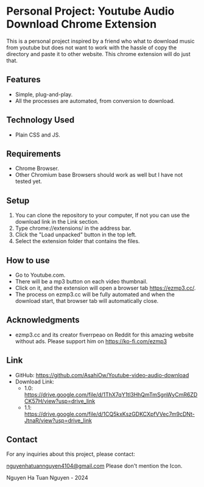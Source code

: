 # Personal Project: Youtube Audio Download Chrome Extension

This is a personal project inspired by a friend who what to download music from youtube but does not want to work with the hassle of copy the directory and paste it to other website. This chrome extension will do just that.

## Features

- Simple, plug-and-play.
- All the processes are automated, from conversion to download.

## Technology Used

- Plain CSS and JS.

## Requirements

- Chrome Browser.
- Other Chromium base Browsers should work as well but I have not tested yet.

## Setup

1. You can clone the repository to your computer, If not you can use the download link in the Link section.
2. Type chrome://extensions/ in the address bar.
3. Click the "Load unpacked" button in the top left.
4. Select the extension folder that contains the files.

## How to use

- Go to Youtube.com.
- There will be a mp3 button on each video thumbnail.
- Click on it, and the extension will open a browser tab https://ezmp3.cc/.
- The process on ezmp3.cc will be fully automated and when the download start, that browser tab will automatically close.

## Acknowledgments

- ezmp3.cc and its creator fiverrpeao on Reddit for this amazing website without ads. Please support him on https://ko-fi.com/ezmp3 

## Link

- GitHub: https://github.com/AsahiOw/Youtube-video-audio-download
- Download Link: 
    - 1.0: https://drive.google.com/file/d/1ThX7qY1tl3HhQmTmSgnWyCmR6ZDCK57H/view?usp=drive_link
    - 1.1: https://drive.google.com/file/d/1CQ5kxKszGDKCXpfVVec7m9cDNt-JtnaR/view?usp=drive_link

## Contact

For any inquiries about this project, please contact:

nguyenhatuannguyen4104@gmail.com
Please don't mention the Icon.

Nguyen Ha Tuan Nguyen - 2024
